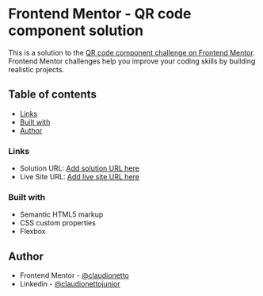 # Frontend Mentor - QR code component solution

This is a solution to the [QR code component challenge on Frontend Mentor](https://www.frontendmentor.io/challenges/qr-code-component-iux_sIO_H). Frontend Mentor challenges help you improve your coding skills by building realistic projects. 

## Table of contents

- [Links](#links)
- [Built with](#built-with)
- [Author](#author)

### Links

- Solution URL: [Add solution URL here](https://www.frontendmentor.io/solutions/flexbox-qr-code-component-BKE1-UKx1s)
- Live Site URL: [Add live site URL here](https://claudionetto.github.io/frontend-mentor-qrcode/)

### Built with

- Semantic HTML5 markup
- CSS custom properties
- Flexbox

## Author

- Frontend Mentor - [@claudionetto](https://www.frontendmentor.io/profile/claudionetto)
- Linkedin - [@claudionettojunior](https://www.linkedin.com/in/cl%C3%A1udio-netto-junior-12b359209/)


